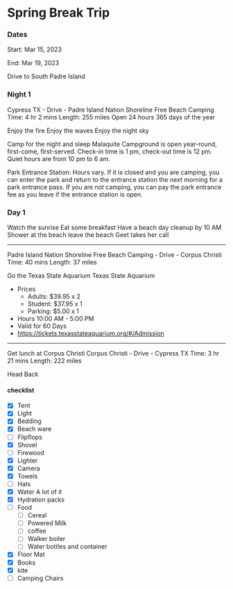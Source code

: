 # Spring Break Trip

### Dates
Start:  Mar 15, 2023

End: Mar 19, 2023

Drive to South Padre Island


### Night 1

Cypress TX - Drive - Padre Island Nation Shoreline Free Beach Camping
Time: 4 hr 2 mins
Length: 255 miles 
Open 24 hours 365 days of the year

Enjoy the fire
Enjoy the waves
Enjoy the night sky

Camp for the night and sleep
Malaquite Campground is open year-round, first-come, first-served. Check-in time is 1 pm, check-out time is 12 pm. Quiet hours are from 10 pm to 6 am.

Park Entrance Station: Hours vary. If it is closed and you are camping, you can enter the park and return to the entrance station the next morning for a park entrance pass. If you are not camping, you can pay the park entrance fee as you leave if the entrance station is open.


### Day 1

Watch the sunrise
Eat some breakfast
Have a beach day
cleanup by 10 AM
Shower at the beach
leave the beach
Geet takes her call


---
Padre Island Nation Shoreline Free Beach Camping - Drive - Corpus Christi
Time: 40 mins
Length: 37 miles

Go the Texas State Aquarium
Texas State Aquarium
- Prices
    - Adults:   $39.95 x 2
    - Student:  $37.95 x 1
    - Parking:  $5.00  x 1
- Hours
    10:00 AM - 5:00 PM
- Valid for 60 Days
- https://tickets.texasstateaquarium.org/#/Admission

---
Get lunch at Corpus Christi
Corpus Christi - Drive - Cypress TX
Time: 3 hr 21 mins
Length: 222 miles

Head Back

#### checklist

- [x] Tent
- [x] Light
- [x] Bedding
- [x] Beach ware
- [ ] Flipflops
- [x] Shovel
- [ ] Firewood
- [x] Lighter
- [x] Camera
- [x] Towels
- [ ] Hats
- [x] Water A lot of it
- [x] Hydration packs
- [ ] Food
    - [ ] Cereal
    - [ ] Powered Milk
    - [ ] coffee
    - [ ] Walker boiler
    - [ ] Water bottles and container
- [x] Floor Mat
- [x] Books
- [x] kite
- [ ] Camping Chairs
